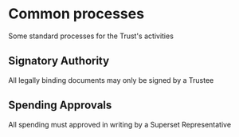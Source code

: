 # Common processes

Some standard processes for the Trust's activities

## Signatory Authority
All legally binding documents may only be signed by a Trustee

## Spending Approvals
All spending must approved in writing by a Superset Representative